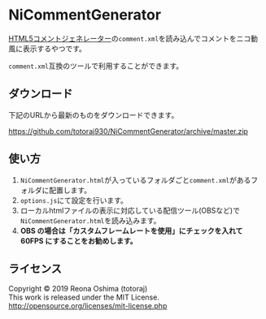 # NiCommentGenerator

[HTML5コメントジェネレーター](https://www.kilinbox.net/2016/01/HCG.html)の`comment.xml`を読み込んでコメントをニコ動風に表示するやつです。

`comment.xml`互換のツールで利用することができます。

## ダウンロード

下記のURLから最新のものをダウンロードできます。

<https://github.com/totoraj930/NiCommentGenerator/archive/master.zip>

## 使い方

1. `NiCommentGenerator.html`が入っているフォルダごと`comment.xml`があるフォルダに配置します。
2. `options.js`にて設定を行います。
3. ローカルhtmlファイルの表示に対応している配信ツール(OBSなど)で`NiCommentGenerator.html`を読み込みます。
4. __OBS の場合は「カスタムフレームレートを使用」にチェックを入れて 60FPS にすることをお勧めします。__

## ライセンス

Copyright &copy; 2019 Reona Oshima (totoraj)  
This work is released under the MIT License.  
<http://opensource.org/licenses/mit-license.php>
